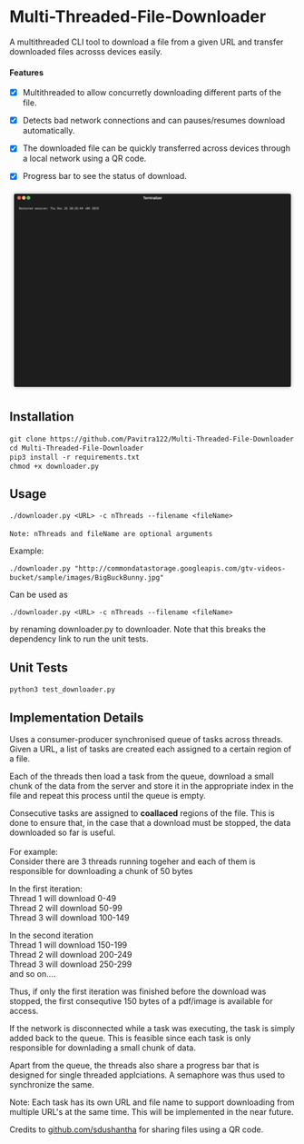 # Multi-Threaded-File-Downloader

A multithreaded CLI tool to download a file from a given URL and transfer downloaded files acrosss devices easily.

#### Features
- [x] Multithreaded to allow concurretly downloading different parts of the file.
- [x] Detects bad network connections and can pauses/resumes download automatically. 
- [x] The downloaded file can be quickly transferred across devices through a local network using a QR code.
- [x] Progress bar to see the status of download.


![Demo](demo/demo.gif)

## Installation

```
git clone https://github.com/Pavitra122/Multi-Threaded-File-Downloader
cd Multi-Threaded-File-Downloader
pip3 install -r requirements.txt
chmod +x downloader.py
```

## Usage

```
./downloader.py <URL> -c nThreads --filename <fileName>

Note: nThreads and fileName are optional arguments
```
Example:
```
./downloader.py "http://commondatastorage.googleapis.com/gtv-videos-bucket/sample/images/BigBuckBunny.jpg"
```

Can be used as 
```
./downloader.py <URL> -c nThreads --filename <fileName>
```
by renaming downloader.py to downloader. Note that this breaks the dependency link to run the unit tests.


## Unit Tests

```
python3 test_downloader.py
```


## Implementation Details

Uses a consumer-producer synchronised queue of tasks across threads. Given a URL, a list of tasks are created each assigned to a certain region of a file.

Each of the threads then load a task from the queue, download a small chunk of the data from the server and store it in the appropriate index in the file and repeat this process until the queue is empty.

Consecutive tasks are assigned to **coallaced** regions of the file. This is done to ensure that, in the case that a download must be stopped, the data downloaded so far is useful.<br/>
<br/>For example:<br/>
Consider there are 3 threads running togeher and each of them is responsible for downloading a chunk of 50 bytes

In the first iteration:<br/>
Thread 1 will download 0-49<br/>
Thread 2 will download 50-99<br/>
Thread 3 will download 100-149<br/>


In the second iteration<br/>
Thread 1 will download 150-199<br/>
Thread 2 will download 200-249<br/>
Thread 3 will download 250-299<br/>
and so on....<br/>

Thus, if only the first iteration was finished before the download was stopped, the first consequtive 150 bytes of a pdf/image is available for access. 

If the network is disconnected while a task was executing, the task is simply added back to the queue. This is feasible since each task is only responsible for downlading a small chunk of data.

Apart from the queue, the threads also share a progress bar that is designed for single threaded applciations. A semaphore was thus used to synchronize the same.

Note: 
Each task has its own URL and file name to support downloading from multiple URL's at the same time. This will be implemented in the near future.

Credits to [github.com/sdushantha](https://github.com/sdushantha/qr-filetransfer) for sharing files using a QR code. 





